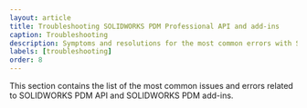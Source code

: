 ```yaml
---
layout: article
title: Troubleshooting SOLIDWORKS PDM Professional API and add-ins
caption: Troubleshooting
description: Symptoms and resolutions for the most common errors with SOLIDWORKS PDM professional API and add-ins development, debugging and registering.
labels: [troubleshooting]
order: 8
---
```

This section contains the list of the most common issues and errors related to SOLIDWORKS PDM API and SOLIDWORKS PDM add-ins.